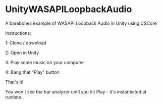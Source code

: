 # UnityWASAPILoopbackAudio
A barebones example of WASAPI Loopback Audio in Unity using CSCore

Instructions:

1: Clone / download

2: Open in Unity

3: Play some music on your computer

4: Bang that "Play" button

That's it!

You won't see the bar analyzer until you hit Play - it's instantiated at runtime.
